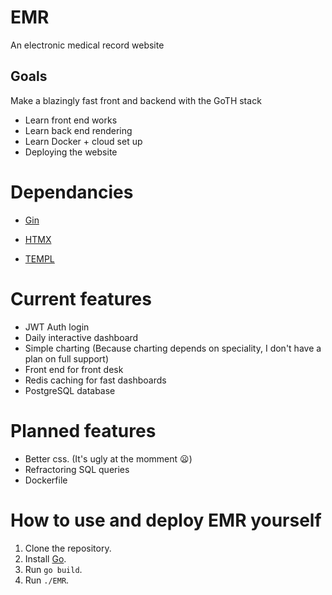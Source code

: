 # EMR

An electronic medical record website

## Goals

Make a blazingly fast front and backend with the GoTH stack
- Learn front end works
- Learn back end rendering
- Learn Docker + cloud set up
- Deploying the website

# Dependancies

- [Gin](https://gin-gonic.com/)

- [HTMX](https://htmx.org/)

- [TEMPL](https://templ.guide/)

# Current features
- JWT Auth login
- Daily interactive dashboard
- Simple charting (Because charting depends on speciality, I don't have a plan on full support)
- Front end for front desk
- Redis caching for fast dashboards
- PostgreSQL database

# Planned features
- Better css. (It's ugly at the momment 😦)
- Refractoring SQL queries
- Dockerfile

# How to use and deploy EMR yourself
1. Clone the repository.
2. Install [Go](https://go.dev/doc/install).
3. Run `go build`.
4. Run `./EMR`.
